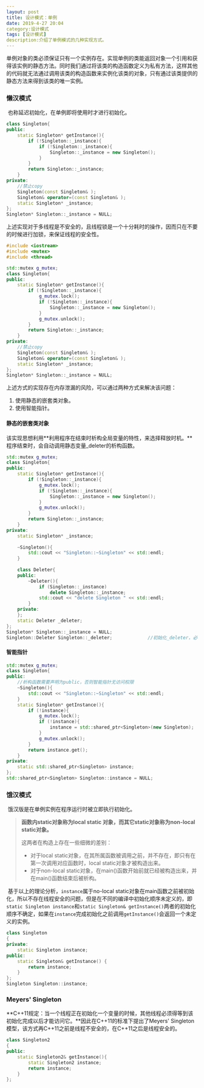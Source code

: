 ```yaml
---
layout: post
title: 设计模式：单例
date: 2019-4-27 20:04
category:设计模式
tags: [设计模式]
description:介绍了单例模式的几种实现方式。
---
```


​	单例对象的类必须保证只有一个实例存在。实现单例的类能返回对象一个引用和获得该实例的静态方法。同时我们通过将该类的构造函数定义为私有方法，这样其他的代码就无法通过调用该类的构造函数来实例化该类的对象，只有通过该类提供的静态方法来得到该类的唯一实例。



### 懒汉模式

​	也称延迟初始化，在单例即将使用时才进行初始化。

```C++
class Singleton{
public:
	static Singleton* getInstance(){
		if (!Singleton::_instance){
			if (!Singleton::_instance){
				Singleton::_instance = new Singleton();
			}
		}
		return Singleton::_instance;
	}
private:
    //禁止copy
    Singleton(const Singleton& );
    Singleton& operator=(const Singleton& );
	static Singleton* _instance;
};
Singleton* Singleton::_instance = NULL;
```

​	上述实现对于多线程是不安全的，且线程锁是一个十分耗时的操作，因而只在不要的时候进行加锁，来保证线程的安全性。

```C++
#include <iostream>
#include <mutex>
#include <thread>

std::mutex g_mutex;
class Singleton{
public:
	static Singleton* getInstance(){
		if (!Singleton::_instance){
			g_mutex.lock();
			if (!Singleton::_instance){
				Singleton::_instance = new Singleton();
			}
			g_mutex.unlock();
		}
		return Singleton::_instance;
	}
private:
    //禁止copy
    Singleton(const Singleton& );
    Singleton& operator=(const Singleton& );
	static Singleton* _instance;
};
Singleton* Singleton::_instance = NULL;
```



上述方式的实现存在内存泄漏的风险，可以通过两种方式来解决该问题：

1. 使用静态的嵌套类对象。
2. 使用智能指针。

#### 静态的嵌套类对象

​	该实现思想利用**利用程序在结束时析构全局变量的特性，来选择释放时机。**程序结束时，会自动调用静态变量_deleter的析构函数。

```C++
std::mutex g_mutex;
class Singleton{
public:
	static Singleton* getInstance(){
		if (!Singleton::_instance){
			g_mutex.lock();
			if (!Singleton::_instance){
				Singleton::_instance = new Singleton();
			}
			g_mutex.unlock();
		}
		return Singleton::_instance;
	}
private:
	static Singleton* _instance;
    
    ~Singleton(){
		std::cout << "Singleton::~Singleton" << std::endl;
	}
    
	class Deleter{
	public:
		~Deleter(){
			if (Singleton::_instance)
				delete Singleton::_instance;
			std::cout << "delete Singleton " << std::endl;
		}
	private:
	};
	static Deleter _deleter;
};
Singleton* Singleton::_instance = NULL;
Singleton::Deleter Singleton::_deleter;				//初始化_deleter，必须
```



#### 智能指针

```C++
std::mutex g_mutex;
class Singleton{
public:
    //析构函数需要声明为public，否则智能指针无访问权限
	~Singleton(){
		std::cout << "Singleton::~Singleton" << std::endl;
	}
	static Singleton* getInstance(){
		if (!instance){
			g_mutex.lock();
			if (!instance){
				instance = std::shared_ptr<Singleton>(new Singleton);
			}
			g_mutex.unlock();
		}
		return instance.get();
	}
private:
	static std::shared_ptr<Singleton> instance;
};
std::shared_ptr<Singleton> Singleton::instance = NULL;
```



### 饿汉模式

​	饿汉版是在单例实例在程序运行时被立即执行初始化。

> **函数内static对象称为local static 对象，而其它static对象称为non-local static对象。**
>
> 这两者在构造上存在一些细微的差别：
>
> - 对于local static对象，在其所属函数被调用之前，并不存在，即只有在第一次调用对应函数时，local static对象才被构造出来。
> - 对于non-local static对象，在main()函数开始前就已经被构造出来，并在main()函数结束后被析构。
>

​	基于以上的理论分析，```instance```属于no-local static对象在main函数之前被初始化，所以不存在线程安全的问题，但是在不同的编译中初始化顺序未定义的，即```static Singleton instance```和```static Singleton& getInstance()```两者的初始化顺序不确定，如果在```instance```完成初始化之前调用```getInstance()```会返回一个未定义的实例。

```C++
class Singleton
{
private:
	static Singleton instance;
public:
	static Singleton& getInstance() {
		return instance;
	}
};
Singleton Singleton::instance;
```



### Meyers' Singleton

​	**C++11规定：当一个线程正在初始化一个变量的时候，其他线程必须得等到该初始化完成以后才能访问它。**因此在C++11的标准下提出了Meyers' Singleton模型，该方式再C++11之前是线程不安全的，在C++11之后是线程安全的。

```C++
class Singleton2
{
public:
	static Singleton2& getInstance(){
		static Singleton2 instance;
		return instance;
	}
};
```

